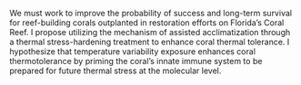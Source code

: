 We must work to improve the probability of success and long-term survival for reef-building corals outplanted in restoration efforts on Florida’s Coral Reef. I propose utilizing the mechanism of assisted acclimatization through a thermal stress-hardening treatment to enhance coral thermal tolerance. I hypothesize that temperature variability exposure enhances coral thermotolerance by priming the coral’s innate immune system to be prepared for future thermal stress at the molecular level.
